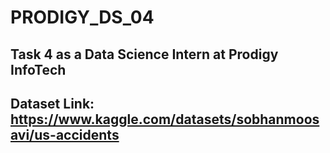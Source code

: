 # PRODIGY_DS_04
## Task 4 as a Data Science Intern at Prodigy InfoTech
## Dataset Link: https://www.kaggle.com/datasets/sobhanmoosavi/us-accidents
